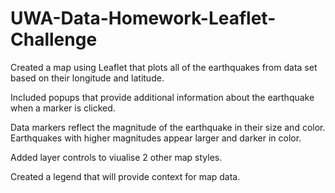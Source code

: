 # UWA-Data-Homework-Leaflet-Challenge

Created a map using Leaflet that plots all of the earthquakes from data set based on their longitude and latitude.

Included popups that provide additional information about the earthquake when a marker is clicked.

Data markers reflect the magnitude of the earthquake in their size and color. Earthquakes with higher magnitudes appear larger and darker in color.

Added layer controls to viualise 2 other map styles.

Created a legend that will provide context for map data.